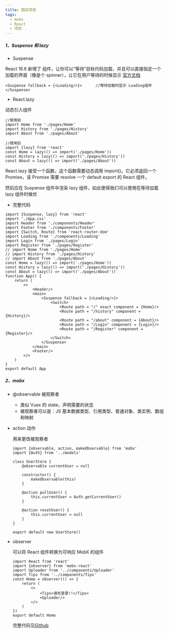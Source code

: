```yaml
---
title: 图床项目
tags:
  - mobx
  - React
  - 项目
---
```


##### 1、Suspense 和 lazy

- Suspense

React 16.6 新增了 <Suspense> 组件，让你可以“等待”目标代码加载，并且可以直接指定一个加载的界面（像是个 spinner），让它在用户等待的时候显示
[官方文档](https://zh-hans.reactjs.org/docs/concurrent-mode-suspense.html#gatsby-focus-wrapper)

```
<Suspense fallback = {<Loading/>}>      //等待加载时显示 Loading组件
</Suspense>
```

 <!-- more -->

- React.lazy

动态引入组件

```
//使用前
import Home from './pages/Home'
import History from './pages/History'
import About from './pages/About'

//使用后
import {lazy} from 'react'
const Home = lazy(() => import('./pages/Home'))
const History = lazy(() => import('./pages/History'))
const About = lazy(() => import('./pages/About'))
```

React.lazy 接受一个函数，这个函数需要动态调用 import()。它必须返回一个 Promise，该 Promise 需要 resolve 一个 default export 的 React 组件。

然后应在 Suspense 组件中渲染 lazy 组件，如此使得我们可以使用在等待加载 lazy 组件时做优

- 完整代码

```
import {Suspense, lazy} from 'react'
import './App.css'
import Header from './components/Header'
import Footer from './components/Footer'
import {Switch, Route} from 'react-router-dom'
import Loading from './components/Loading'
import Login from './pages/Login'
import Register from './pages/Register'
// import Home from './pages/Home'
// import History from './pages/History'
// import About from './pages/About'
const Home = lazy(() => import('./pages/Home'))
const History = lazy(() => import('./pages/History'))
const About = lazy(() => import('./pages/About'))
function App() {
	return (
		<>
			<Header/>
			<main>
				<Suspense fallback = {<Loading/>}>
					<Switch>
						<Route path = "/" exact component = {Home}/>
						<Route path = "/history" component = {History}/>
						<Route path = "/about" component = {About}/>
						<Route path = "/Login" component = {Login}/>
						<Route path = "/Register" component = {Register}/>
					</Switch>
				</Suspense>
			</main>
			<Footer/>
		</>
	)
}
export default App
```

##### 2、mobx

- @observable 被观察者

  - 类似 Vuex 的 state，声明需要的状态
  - 被观察者可以是：JS 基本数据类型、引用类型、普通对象、类实例、数组和映射

* action 动作

  用来更改被观察者

  ```
  import {observable, action, makeObservable} from 'mobx'
  import {Auth} from '../models'

  class UserStore {
      @observable currentUser = null

      constructor() {
          makeObservable(this)
      }

      @action pullUser() {
          this.currentUser = Auth.getCurrentUser()
      }

      @action resetUser() {
          this.currentUser = null
      }
  }

  export default new UserStore()
  ```

* observer

  可以将 React 组件转换为可响应 MobX 的组件

  ```
  import React from 'react'
  import {observer} from 'mobx-react'
  import Uploader from '../components/Uploader'
  import Tips from '../components/Tips'
  const Home = observer(() => {
      return (
          <>
              <Tips>请先登录!!</Tips>
              <Uploader/>
          </>
      )
  })
  export default Home
  ```

  完整代码见[Github](https://github.com/Straight-GZ/epic/tree/master/src/stores)

